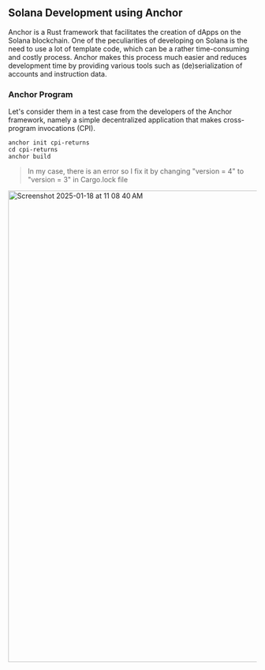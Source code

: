 ## Solana Development using Anchor

Anchor is a Rust framework that facilitates the creation of dApps on the Solana blockchain.
One of the peculiarities of developing on Solana is the need to use a lot of template code, 
which can be a rather time-consuming and costly process. Anchor makes this process much easier and 
reduces development time by providing various tools such as (de)serialization of accounts and instruction data.

### Anchor Program
Let's consider them in a test case from the developers of the Anchor framework, 
namely a simple decentralized application that makes cross-program invocations (CPI). 

```
anchor init cpi-returns
cd cpi-returns
anchor build
```

> In my case, there is an error so I fix it by changing "version = 4" to "version = 3" in Cargo.lock file

<img width="956" alt="Screenshot 2025-01-18 at 11 08 40 AM" src="https://github.com/user-attachments/assets/4fbcc37a-f181-4681-95d4-73924780a7d7" />


